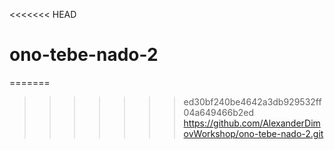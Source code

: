 <<<<<<< HEAD
# ono-tebe-nado-2
=======
>>>>>>> ed30bf240be4642a3db929532ff04a649466b2ed
https://github.com/AlexanderDimovWorkshop/ono-tebe-nado-2.git

